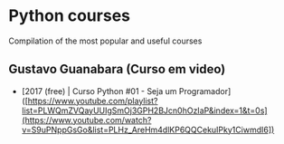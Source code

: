 # Python courses
Compilation of the most popular and useful courses

## Gustavo Guanabara (Curso em video)
- [2017 (free) | Curso Python #01 - Seja um Programador]([https://www.youtube.com/playlist?list=PLWQmZVQayUUIgSmOj3GPH2BJcn0hOzIaP&index=1&t=0s](https://www.youtube.com/watch?v=S9uPNppGsGo&list=PLHz_AreHm4dlKP6QQCekuIPky1CiwmdI6])
